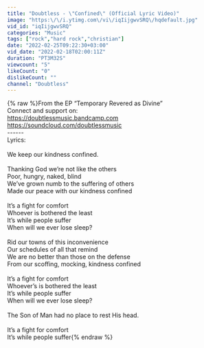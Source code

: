 ```yaml
---
title: "Doubtless - \"Confined\" (Official Lyric Video)"
image: "https:\/\/i.ytimg.com\/vi\/iqIijgwvSRQ\/hqdefault.jpg"
vid_id: "iqIijgwvSRQ"
categories: "Music"
tags: ["rock","hard rock","christian"]
date: "2022-02-25T09:22:30+03:00"
vid_date: "2022-02-18T02:00:11Z"
duration: "PT3M32S"
viewcount: "5"
likeCount: "0"
dislikeCount: ""
channel: "Doubtless"
---
```

{% raw %}From the EP “Temporary Revered as Divine”<br />Connect and support on:<br /><a rel="nofollow" target="blank" href="https://doubtlessmusic.bandcamp.com">https://doubtlessmusic.bandcamp.com</a><br /><a rel="nofollow" target="blank" href="https://soundcloud.com/doubtlessmusic">https://soundcloud.com/doubtlessmusic</a><br />------<br />Lyrics:<br /><br />We keep our kindness confined.<br /><br />Thanking God we’re not like the others<br />Poor, hungry, naked, blind<br />We’ve grown numb to the suffering of others<br />Made our peace with our kindness confined<br /><br />It’s a fight for comfort<br />Whoever is bothered the least<br />It’s while people suffer<br />When will we ever lose sleep?<br /><br />Rid our towns of this inconvenience<br />Our schedules of all that remind<br />We are no better than those on the defense<br />From our scoffing, mocking, kindness confined<br /><br />It’s a fight for comfort<br />Whoever’s is bothered the least<br />It’s while people suffer<br />When will we ever lose sleep?<br /><br />The Son of Man had no place to rest His head.<br /><br />It’s a fight for comfort<br />It’s while people suffer{% endraw %}
